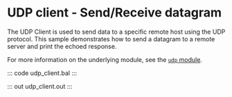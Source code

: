 # UDP client - Send/Receive datagram

The UDP Client is used to send data to a specific remote host using the UDP protocol. This sample demonstrates how to send a datagram to a remote server and print the echoed response.

For more information on the underlying module, see the [`udp` module](https://lib.ballerina.io/ballerina/udp/latest).

::: code udp_client.bal :::

::: out udp_client.out :::